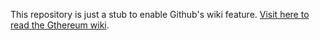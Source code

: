 This repository is just a stub to enable Github's wiki feature. [Visit here to read the Gthereum wiki](https://github.com/gthereum/wiki/wiki).